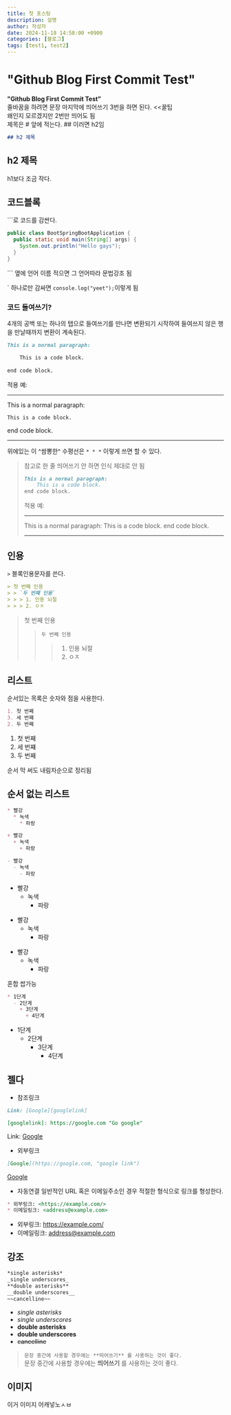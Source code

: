 ```yaml
---
title: 첫 포스팅
description: 설명
author: 작성자
date: 2024-11-18 14:58:00 +0900
categories: [블로그]
tags: [test1, test2]
---
```


# **"Github Blog First Commit Test"**
**"Github Blog First Commit Test"**   
줄바꿈을 하려면 문장 마지막에 띄어쓰기 3번을 하면 된다. <<꿀팁   
왜인지 모르겠지만 2번만 띄어도 됨   
제목은 # 앞에 적는다. ## 이러면 h2임
```markdown
## h2 제목
```

## h2 제목
h1보다 조금 작다.

## 코드블록
\`\`\`로 코드를 감싼다.
```java
public class BootSpringBootApplication {
  public static void main(String[] args) {
    System.out.println("Hello gays");
  }
}
```
\`\`\` 옆에 언어 이름 적으면 그 언어따라 문법강조 됨

\` 하나로만 감싸면 `console.log("yeet");`이렇게 됨

### 코드 들여쓰기?
4개의 공백 또는 하나의 탭으로 들여쓰기를 만나면 변환되기 시작하여 들여쓰지 않은 행을 만날때까지 변환이 계속된다.
```markdown
This is a normal paragraph:

    This is a code block.
    
end code block.
```
적용 예:
* * *
This is a normal paragraph:

    This is a code block.
    
end code block.
* * *
위에있는 이 ^쌈뽕한^ 수평선은 `* * *` 이렇게 쓰면 할 수 있다.
> 참고로 한 줄 띄어쓰기 안 하면 인식 제대로 안 됨
> ```markdown
> This is a normal paragraph:
>     This is a code block.
> end code block.
> ```
> 적용 예:
> * * *
> This is a normal paragraph:
>     This is a code block.
> end code block.
> * * *

## 인용
`>` 블록인용문자를 쓴다.
```markdown
> 첫 번째 인용
> > `두 번째 인용`
> > > 1. 인용 뇌절
> > > 2. ㅇㅈ
```
> 첫 번째 인용
> > `두 번째 인용`
> > > 1. 인용 뇌절
> > > 2. ㅇㅈ

## 리스트
순서있는 목록은 숫자와 점을 사용한다.
```markdown
1. 첫 번째
3. 세 번쨰
2. 두 번째
```
1. 첫 번째
3. 세 번쨰
2. 두 번째

순서 막 써도 내림차순으로 정리됨

## 순서 없는 리스트
```markdown
* 빨강
  * 녹색
    * 파랑

+ 빨강
  + 녹색
    + 파랑

- 빨강
  - 녹색
    - 파랑
```
* 빨강
  * 녹색
    * 파랑

+ 빨강
  + 녹색
    + 파랑

- 빨강
  - 녹색
    - 파랑

혼합 쌉가능
```markdown
* 1단계
  - 2단계
    + 3단계
      + 4단계
```
* 1단계
  - 2단계
    + 3단계
      + 4단계

## 젤다
* 참조링크

```markdown
Link: [Google][googlelink]

[googlelink]: https://google.com "Go google"
```
Link: [Google][googlelink]

[googlelink]: https://google.com "Go google"
* 외부링크

```markdown
[Google](https://google.com, "google link")
```
[Google](https://google.com, "google link")
* 자동연결
일반적인 URL 혹은 이메일주소인 경우 적절한 형식으로 링크를 형성한다.
```markdown
* 외부링크: <https://example.com/>
* 이메일링크: <address@example.com>
```
* 외부링크: <https://example.com/>
* 이메일링크: <address@example.com>

## 강조
```markdown
*single asterisks*
_single underscores_
**double asterisks**
__double underscores__
~~cancelline~~
```
* *single asterisks*
* _single underscores_
* **double asterisks**
* __double underscores__
* ~~cancelline~~
> `문장 중간에 사용할 경우에는 **띄어쓰기** 를 사용하는 것이 좋다.`   
> 문장 중간에 사용할 경우에는 **띄어쓰기** 를 사용하는 것이 좋다.

## 이미지
이거 이미지 어캐넣노ㅅㅂ